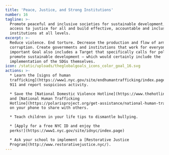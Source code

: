 ```yaml
---
title: 'Peace, Justice, and Strong Institutions'
number: 16
tagline: >-
  Promote peaceful and inclusive societies for sustainable development, provide
  access to justice for all and build effective, accountable and inclusive
  institutions at all levels.
excerpt: >-
  Reduce violence. End torture. Decrease the production and flow of arms. Reduce
  corruption. Create governments and institutions that work for everyone. This
  important Goal also includes a Target that specifically calls for policies to
  promote sustainable development — which would certainly include the
  implementation of the SDGs themselves.
icon: /static/uploads/theglobalgoals_icons_color_goal_16.svg
actions: >-
  * Learn the [signs of human
  trafficking](https://www1.nyc.gov/site/endhumantrafficking/index.page). Call
  911 and report suspicious activity. 

  * Save the [National Domestic Violence Hotline](https://www.thehotline.org/)
  and [National Human Trafficking
  Hotline](https://polarisproject.org/get-assistance/national-human-trafficking-hotline)
  on your phone to share with others.

  * Teach children in your life tips to dismantle bullying.

  * [Apply for a free NYC ID and enjoy the
  perks!](https://www1.nyc.gov/site/idnyc/index.page)

  * Ask your school to implement a [Restorative Justice
  Program](http://www.restorativejustice.nyc/).
---
```


